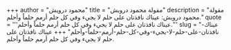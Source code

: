 +++
author = "محمود درويش"
title = "مقولة محمود درويش"
description = "مقولة محمود درويش: عيناك نافذتان على حلم لا يجيء وفي كل حلم أرمم حلماً وأحلم."
quote = '''عيناك نافذتان على حلم لا يجيء وفي كل حلم أرمم حلماً وأحلم.''' 
slug = "عيناك-نافذتان-على-حلم-لا-يجيء-وفي-كل-حلم-أرمم-حلماً-وأحلم"
+++
عيناك نافذتان على حلم لا يجيء وفي كل حلم أرمم حلماً وأحلم.
